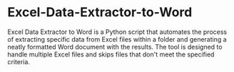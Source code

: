 # Excel-Data-Extractor-to-Word
Excel Data Extractor to Word is a Python script that automates the process of extracting specific data from Excel files within a folder and generating a neatly formatted Word document with the results. The tool is designed to handle multiple Excel files and skips files that don't meet the specified criteria.
